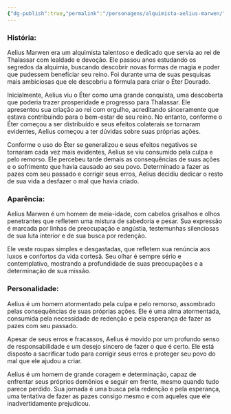 ```yaml
---
{"dg-publish":true,"permalink":"/personagens/alquimista-aelius-marwen/"}
---
```




### História: 
Aelius Marwen era um alquimista talentoso e dedicado que servia ao rei de Thalassar com lealdade e devoção. Ele passou anos estudando os segredos da alquimia, buscando descobrir novas formas de magia e poder que pudessem beneficiar seu reino. Foi durante uma de suas pesquisas mais ambiciosas que ele descobriu a fórmula para criar o Éter Dourado.

Inicialmente, Aelius viu o Éter como uma grande conquista, uma descoberta que poderia trazer prosperidade e progresso para Thalassar. Ele apresentou sua criação ao rei com orgulho, acreditando sinceramente que estava contribuindo para o bem-estar de seu reino. No entanto, conforme o Éter começou a ser distribuído e seus efeitos colaterais se tornaram evidentes, Aelius começou a ter dúvidas sobre suas próprias ações.

Conforme o uso do Éter se generalizou e seus efeitos negativos se tornaram cada vez mais evidentes, Aelius se viu consumido pela culpa e pelo remorso. Ele percebeu tarde demais as consequências de suas ações e o sofrimento que havia causado ao seu povo. Determinado a fazer as pazes com seu passado e corrigir seus erros, Aelius decidiu dedicar o resto de sua vida a desfazer o mal que havia criado.

### Aparência: 
Aelius Marwen é um homem de meia-idade, com cabelos grisalhos e olhos penetrantes que refletem uma mistura de sabedoria e pesar. Sua expressão é marcada por linhas de preocupação e angústia, testemunhas silenciosas de sua luta interior e de sua busca por redenção.

Ele veste roupas simples e desgastadas, que refletem sua renúncia aos luxos e confortos da vida cortesã. Seu olhar é sempre sério e contemplativo, mostrando a profundidade de suas preocupações e a determinação de sua missão.

### Personalidade: 
Aelius é um homem atormentado pela culpa e pelo remorso, assombrado pelas consequências de suas próprias ações. Ele é uma alma atormentada, consumida pela necessidade de redenção e pela esperança de fazer as pazes com seu passado.

Apesar de seus erros e fracassos, Aelius é movido por um profundo senso de responsabilidade e um desejo sincero de fazer o que é certo. Ele está disposto a sacrificar tudo para corrigir seus erros e proteger seu povo do mal que ele ajudou a criar.

Aelius é um homem de grande coragem e determinação, capaz de enfrentar seus próprios demônios e seguir em frente, mesmo quando tudo parece perdido. Sua jornada é uma busca pela redenção e pela esperança, uma tentativa de fazer as pazes consigo mesmo e com aqueles que ele inadvertidamente prejudicou.